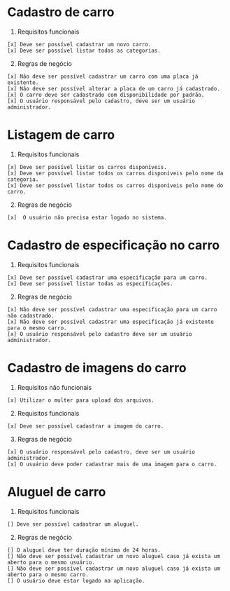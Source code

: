 # Cadastro de carro

  1. Requisitos funcionais

    [x] Deve ser possível cadastrar um novo carro.
    [x] Deve ser possível listar todas as categorias.

  2. Regras de negócio

    [x] Não deve ser possível cadastrar um carro com uma placa já existente.
    [x] Não deve ser possível alterar a placa de um carro já cadastrado. 
    [x] O carro deve ser cadastrado com disponibilidade por padrão.
    [x] O usuário responsável pelo cadastro, deve ser um usuário administrador.
  
# Listagem de carro

  1. Requisitos funcionais

    [x] Deve ser possível listar os carros disponíveis.
    [x] Deve ser possível listar todos os carros disponíveis pelo nome da categoria.
    [x] Deve ser possível listar todos os carros disponíveis pelo nome do carro.

  2. Regras de negócio

    [x]  O usuário não precisa estar logado no sistema.

# Cadastro de especificação no carro

  1. Requisitos funcionais

    [x] Deve ser possível cadastrar uma especificação para um carro.
    [x] Deve ser possível listar todas as especificações.

  2. Regras de negócio

    [x] Não deve ser possível cadastrar uma especificação para um carro não cadastrado.
    [x] Não deve ser possível cadastrar uma especificação já existente para o mesmo carro.
    [x] O usuário responsável pelo cadastro deve ser um usuário administrador.
    
# Cadastro de imagens do carro

  1. Requisitos não funcionais

    [x] Utilizar o multer para upload dos arquivos.

  2. Requisitos funcionais

    [x] Deve ser possível cadastrar a imagem do carro.
  
  3. Regras de negócio
 
    [x] O usuário responsável pelo cadastro, deve ser um usuário administrador.
    [x] O usuário deve poder cadastrar mais de uma imagem para o carro.


# Aluguel de carro

  1. Requisitos funcionais

    [] Deve ser possível cadastrar um aluguel.
  
  2. Regras de negócio

    [] O aluguel deve ter duração mínima de 24 horas.
    [] Não deve ser possível cadastrar um novo aluguel caso já exista um aberto para o mesmo usuário.
    [] Não deve ser possível cadastrar um novo aluguel caso já exista um aberto para o mesmo carro.
    [] O usuário deve estar logado na aplicação.
